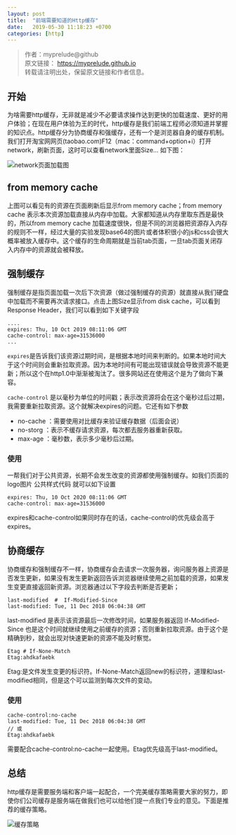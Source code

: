 ```yaml
---
layout: post
title:  "前端需要知道的Http缓存"
date:   2019-05-30 11:18:23 +0700
categories: [http]
---
```


>作者：myprelude@github  
原文链接： https://myprelude.github.io    
转载请注明出处，保留原文链接和作者信息。

## 开始
为啥需要http缓存，无非就是减少不必要请求操作达到更快的加载速度、更好的用户体验；在现在用户体验为王的时代，http缓存是我们前端工程师必须知道并掌握的知识点。http缓存分为协商缓存和强缓存，还有一个是浏览器自身的缓存机制。我们打开淘宝网网页(taobao.com)F12（mac：command+option+i）打开network，刷新页面，这时可以查看network里面Size... 如下图：

![network页面加载图](https://user-gold-cdn.xitu.io/2019/5/31/16b0c24515b769a1?w=1944&h=1042&f=jpeg&s=468935)


## from memory cache
上图可以看见有的资源在页面刷新后显示from memory cache；from memory cache 表示本次资源加载直接从内存中加载。大家都知道从内存里取东西是最快的，所以from memory cache 加载速度很快，但是不同的浏览器把资源存入内存的规则不一样，经过大量的实验发现base64的图片或者体积很小的js和css会很大概率被放入缓存中。这个缓存的生命周期就是当前tab页面，一旦tab页面关闭存入内存中的资源就会被释放。

## 强制缓存
强制缓存是指页面加载一次后下次资源（做过强制缓存的资源）就直接从我们硬盘中加载而不需要再次请求接口。点击上图Size显示from disk cache，可以看到Response Header，我们可以看到如下关键字段

```
....
expires: Thu, 10 Oct 2019 08:11:06 GMT
cache-control: max-age=31536000
...
```
`expires`是告诉我们该资源过期时间，是根据本地时间来判断的。如果本地时间大于这个时间则会重新拉取资源。因为本地时间有可能出现错误就会导致资源不能更新；所以这个在http1.0中渐渐被淘汰了。很多网站还在使用这个是为了做向下兼容。

`cache-control` 是以毫秒为单位的时间戳；表示改资源将会在这个毫秒过后过期，我需要重新拉取资源。这个就解决expires的问题。它还有如下参数

* no-cache ：需要使用对比缓存来验证缓存数据（后面会说）
* no-storg ：表示不缓存请求资源，每次都去服务器重新获取。
* max-age ：毫秒数，表示多少毫秒后过期。

### 使用
一帮我们对于公共资源，长期不会发生改变的资源都使用强制缓存。如我们页面的logo图片 公共样式代码 就可以如下设置

```
expires: Thu, 10 Oct 2020 08:11:06 GMT
cache-control: max-age=31536000
```
expires和cache-control如果同时存在的话，cache-control的优先级会高于expires。


## 协商缓存
协商缓存和强制缓存不一样，协商缓存会去请求一次服务器，询问服务器上资源是否发生更新，如果没有发生更新返回告诉浏览器继续使用之前加载的资源，如果发生变更直接返回新资源。浏览器通过以下字段去判断是否更新；

```
last-modified  #  If-Modified-Since
last-modified: Tue, 11 Dec 2018 06:04:38 GMT
```
last-modified 是表示该资源最后一次修改时间，如果服务器返回 If-Modified-Since 也是这个时间就继续使用之前缓存的资源；否则重新拉取资源。由于这个是精确到秒，就会出现对快速更新的资源不能及时察觉。

```
Etag # If-None-Match 
Etag:ahdkafaebk
```
Etag:是文件发生变更的标识符。If-None-Match返回new的标识符，道理和last-modified相同，但是这个可以监测到每次文件的变动。

### 使用

```
cache-control:no-cache
last-modified: Tue, 11 Dec 2018 06:04:38 GMT
// 或
Etag:ahdkafaebk
```
需要配合cache-control:no-cache一起使用。Etag优先级高于last-modified。

## 总结
http缓存是需要服务端和客户端一起配合，一个完美缓存策略需要大家的努力，即使你们公司缓存是服务端在做我们也可以给他们提一点我们专业的意见。下面是推荐的缓存策略。

![缓存策略](https://user-gold-cdn.xitu.io/2018/8/13/16531214dfa218be?imageView2/0/w/1280/h/960/format/webp/ignore-error/1)
















